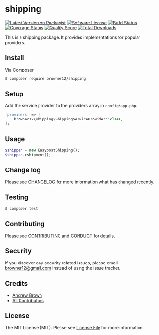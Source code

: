 # shipping

[![Latest Version on Packagist][ico-version]][link-packagist]
[![Software License][ico-license]](LICENSE.md)
[![Build Status][ico-travis]][link-travis]
[![Coverage Status][ico-scrutinizer]][link-scrutinizer]
[![Quality Score][ico-code-quality]][link-code-quality]
[![Total Downloads][ico-downloads]][link-downloads]

This is a shipping package. It provides implementations for popular providers.

## Install

Via Composer

``` bash
$ composer require browner12/shipping
```

## Setup

Add the service provider to the providers array in  `config/app.php`.

``` php
'providers' => [
    browner12\shipping\ShippingServiceProvider::class,
];
```

## Usage

``` php
$shipper = new EasypostShipping();
$shipper->shipment();
```

## Change log

Please see [CHANGELOG](CHANGELOG.md) for more information what has changed recently.

## Testing

``` bash
$ composer test
```

## Contributing

Please see [CONTRIBUTING](CONTRIBUTING.md) and [CONDUCT](CONDUCT.md) for details.

## Security

If you discover any security related issues, please email browner12@gmail.com instead of using the issue tracker.

## Credits

- [Andrew Brown][link-author]
- [All Contributors][link-contributors]

## License

The MIT License (MIT). Please see [License File](LICENSE.md) for more information.

[ico-version]: https://img.shields.io/packagist/v/browner12/shipping.svg?style=flat-square
[ico-license]: https://img.shields.io/badge/license-MIT-brightgreen.svg?style=flat-square
[ico-travis]: https://img.shields.io/travis/browner12/shipping/master.svg?style=flat-square
[ico-scrutinizer]: https://img.shields.io/scrutinizer/coverage/g/browner12/shipping.svg?style=flat-square
[ico-code-quality]: https://img.shields.io/scrutinizer/g/browner12/shipping.svg?style=flat-square
[ico-downloads]: https://img.shields.io/packagist/dt/browner12/shipping.svg?style=flat-square

[link-packagist]: https://packagist.org/packages/browner12/shipping
[link-travis]: https://travis-ci.org/browner12/shipping
[link-scrutinizer]: https://scrutinizer-ci.com/g/browner12/shipping/code-structure
[link-code-quality]: https://scrutinizer-ci.com/g/browner12/shipping
[link-downloads]: https://packagist.org/packages/browner12/shipping
[link-author]: https://github.com/browner12
[link-contributors]: ../../contributors
